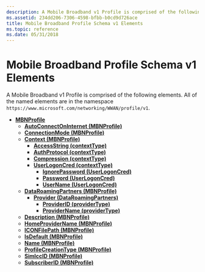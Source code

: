 ```yaml
---
description: A Mobile Broadband v1 Profile is comprised of the following elements.
ms.assetid: 234dd206-7306-4598-bfbb-b0cd9d726ace
title: Mobile Broadband Profile Schema v1 Elements
ms.topic: reference
ms.date: 05/31/2018
---
```


# Mobile Broadband Profile Schema v1 Elements

A Mobile Broadband v1 Profile is comprised of the following elements. All of the named elements are in the namespace `https://www.microsoft.com/networking/WWAN/profile/v1`.

-   [**MBNProfile**](schema-mbnprofile-element.md)
    -   [**AutoConnectOnInternet (MBNProfile)**](schema-autoconnectoninternet-mbnprofile-element.md)
    -   [**ConnectionMode (MBNProfile)**](schema-connectionmode-mbnprofile-element.md)
    -   [**Context (MBNProfile)**](schema-context-mbnprofile-element.md)
        -   [**AccessString (contextType)**](schema-accessstring-contexttype-element.md)
        -   [**AuthProtocol (contextType)**](schema-authprotocol-contexttype-element.md)
        -   [**Compression (contextType)**](schema-compression-contexttype-element.md)
        -   [**UserLogonCred (contextType)**](schema-userlogoncred-contexttype-element.md)
            -   [**IgnorePassword (UserLogonCred)**](schema-ignorepassword-userlogoncred-element.md)
            -   [**Password (UserLogonCred)**](schema-password-userlogoncred-element.md)
            -   [**UserName (UserLogonCred)**](schema-username-userlogoncred-element.md)
    -   [**DataRoamingPartners (MBNProfile)**](schema-dataroamingpartners-mbnprofile-element.md)
        -   [**Provider (DataRoamingPartners)**](schema-provider-dataroamingpartners-element.md)
            -   [**ProviderID (providerType)**](schema-providerid-providertype-element.md)
            -   [**ProviderName (providerType)**](schema-providername-providertype-element.md)
    -   [**Description (MBNProfile)**](schema-description-mbnprofile-element.md)
    -   [**HomeProviderName (MBNProfile)**](schema-homeprovidername-mbnprofile-element.md)
    -   [**ICONFilePath (MBNProfile)**](schema-iconfilepath-mbnprofile-element.md)
    -   [**IsDefault (MBNProfile)**](schema-isdefault-mbnprofile-element.md)
    -   [**Name (MBNProfile)**](schema-name-mbnprofile-element.md)
    -   [**ProfileCreationType (MBNProfile)**](schema-profilecreationtype-mbnprofile-element.md)
    -   [**SimIccID (MBNProfile)**](schema-simiccid-mbnprofile-element.md)
    -   [**SubscriberID (MBNProfile)**](schema-subscriberid-mbnprofile-element.md)

 

 




